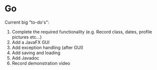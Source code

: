 # Go

Current big "to-do's":

1. Complete the required functionality (e.g. Record class, dates, profile pictures etc...)
2. Add a JavaFX GUI
3. Add exception handling (after GUI)
4. Add saving and loading
5. Add Javadoc
6. Record demonstration video
